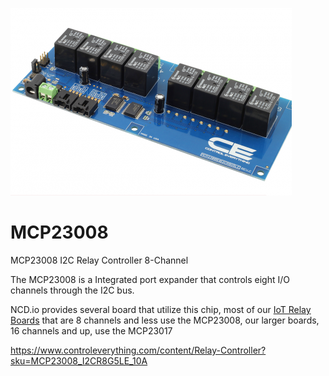 [![MCP23008](MCP23008.png)](https://store.ncd.io)
# MCP23008
MCP23008 I2C Relay Controller 8-Channel 

The MCP23008 is a Integrated port expander that controls eight I/O channels through the I2C bus.

NCD.io provides several board that utilize this chip, most of our [IoT Relay Boards](https://store.ncd.io/?fwp_main_facet=iot-devices&fwp_product_type=relay-controllers) that are 8 channels and less use the MCP23008, our larger boards, 16 channels and up, use the MCP23017

https://www.controleverything.com/content/Relay-Controller?sku=MCP23008_I2CR8G5LE_10A
